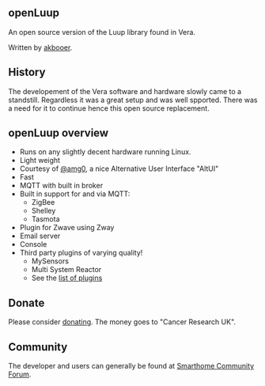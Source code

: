 ## openLuup

An open source version of the Luup library found in Vera.

Written by [akbooer](https://github.com/akbooer/openLuup).

## History

The developement of the Vera software and hardware slowly came to a standstill. Regardless it was a great setup and was well spported. There was a need for it to continue hence this open source replacement.

## openLuup overview

- Runs on any slightly decent hardware running Linux.
- Light weight
- Courtesy of [@amg0](https://github.com/amg0/ALTUI), a nice Alternative User Interface "AltUI"
- Fast
- MQTT with built in broker
- Built in support for and via MQTT:
  * ZigBee
  * Shelley
  * Tasmota
- Plugin for Zwave using Zway
- Email server
- Console
- Third party plugins of varying quality!
  * MySensors
  * Multi System Reactor
  * See the [list of plugins](plugins-list.md)

## Donate

Please consider [donating](https://www.justgiving.com/DataYours/). The money goes to "Cancer Research UK".

## Community

The developer and users can generally be found at [Smarthome Community Forum](https://smarthome.community/).
